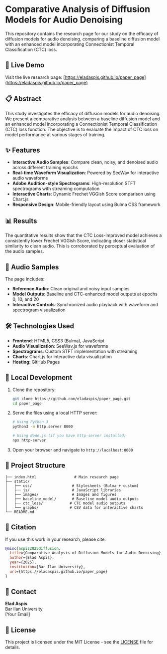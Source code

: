 # Comparative Analysis of Diffusion Models for Audio Denoising

This repository contains the research page for our study on the efficacy of diffusion models for audio denoising, comparing a baseline diffusion model with an enhanced model incorporating Connectionist Temporal Classification (CTC) loss.

## 🔗 Live Demo

Visit the live research page: [https://eladaspis.github.io/paper_page](https://eladaspis.github.io/paper_page)

## 📋 Abstract

This study investigates the efficacy of diffusion models for audio denoising. We present a comparative analysis between a baseline diffusion model and an enhanced model incorporating a Connectionist Temporal Classification (CTC) loss function. The objective is to evaluate the impact of CTC loss on model performance at various stages of training.

## ✨ Features

- **Interactive Audio Samples**: Compare clean, noisy, and denoised audio across different training epochs
- **Real-time Waveform Visualization**: Powered by SeeWav for interactive audio waveforms
- **Adobe Audition-style Spectrograms**: High-resolution STFT spectrograms with streaming computation
- **Interactive Charts**: Dynamic Frechet VGGish Score comparison using Chart.js
- **Responsive Design**: Mobile-friendly layout using Bulma CSS framework

## 📊 Results

The quantitative results show that the CTC Loss-Improved model achieves a consistently lower Frechet VGGish Score, indicating closer statistical similarity to clean audio. This is corroborated by perceptual evaluation of the audio samples.

## 🎵 Audio Samples

The page includes:
- **Reference Audio**: Clean original and noisy input samples
- **Model Outputs**: Baseline and CTC-enhanced model outputs at epochs 0, 10, and 20
- **Interactive Controls**: Synchronized audio playback with waveform and spectrogram visualization

## 🛠️ Technologies Used

- **Frontend**: HTML5, CSS3 (Bulma), JavaScript
- **Audio Visualization**: SeeWav.js for waveforms
- **Spectrograms**: Custom STFT implementation with streaming
- **Charts**: Chart.js for interactive data visualization
- **Hosting**: GitHub Pages

## 🚀 Local Development

1. Clone the repository:
   ```bash
   git clone https://github.com/eladaspis/paper_page.git
   cd paper_page
   ```

2. Serve the files using a local HTTP server:
   ```bash
   # Using Python 3
   python3 -m http.server 8000
   
   # Using Node.js (if you have http-server installed)
   npx http-server
   ```

3. Open your browser and navigate to `http://localhost:8000`

## 📁 Project Structure

```
├── index.html                 # Main research page
├── static/
│   ├── css/                  # Stylesheets (Bulma + custom)
│   ├── js/                   # JavaScript libraries
│   ├── images/               # Images and figures
│   ├── baseline_model/       # Baseline model audio outputs
│   ├── ctc_loss/            # CTC model audio outputs
│   └── graphs/              # CSV data for interactive charts
└── README.md
```

## 📄 Citation

If you use this work in your research, please cite:

```bibtex
@misc{aspis2025diffusion,
  title={Comparative Analysis of Diffusion Models for Audio Denoising},
  author={Elad Aspis},
  year={2025},
  institution={Bar Ilan University},
  url={https://eladaspis.github.io/paper_page}
}
```

## 📧 Contact

**Elad Aspis**  
Bar Ilan University  
[Your Email]

## 📜 License

This project is licensed under the MIT License - see the [LICENSE](LICENSE) file for details.
